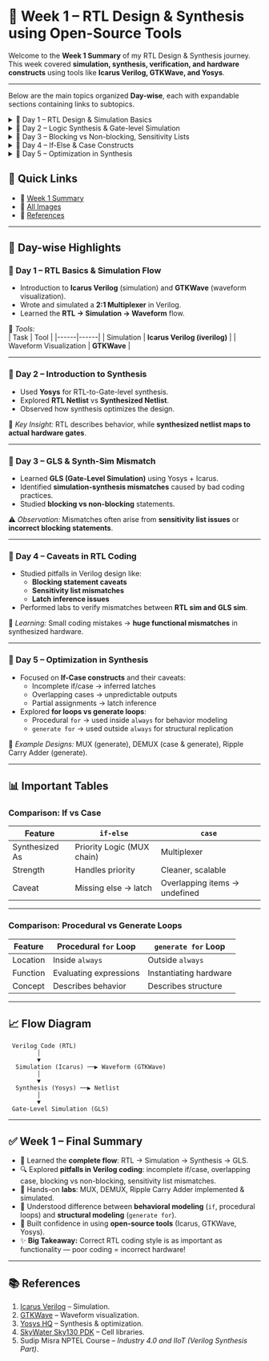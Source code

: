 # 📘 Week 1 – RTL Design & Synthesis using Open-Source Tools  

Welcome to the **Week 1 Summary** of my RTL Design & Synthesis journey.  
This week covered **simulation, synthesis, verification, and hardware constructs** using tools like **Icarus Verilog, GTKWave, and Yosys**.  

---
Below are the main topics organized **Day-wise**, each with expandable sections containing links to subtopics.  



<details>
  <summary>📘 Day 1 – RTL Design & Simulation Basics</summary>

- [🔹 Introduction to Verilog & Tools](./Day1/Intro.md)  
- [🔹 Writing & Simulating a 2:1 MUX](./Day1/mux2x1.v)  
- [🔹 GTKWave Simulation Results](./Day1/Images/mux_waveform.png)  
- [🔹 Yosys Synthesis Flow](./Day1/yosys_flow.md)  

</details>


<details>
  <summary>📘 Day 2 – Logic Synthesis & Gate-level Simulation</summary>

- [🔹 Synthesis with Yosys](./Day2/synthesis.md)  
- [🔹 Gate-level Simulation (GLS)](./Day2/gls.md)  
- [🔹 Inferred Latch Example](./Day2/inferred_latch.v)  
- [🔹 Observations & Waveforms](./Day2/Images/)  

</details>



<details>
  <summary>📘 Day 3 – Blocking vs Non-blocking, Sensitivity Lists</summary>

- [🔹 Blocking vs Non-blocking Statements](./Day3/blocking_nonblocking.v)  
- [🔹 Sensitivity List Mismatches](./Day3/sensitivity_list.v)  
- [🔹 Labs on Simulation vs Synthesis Mismatch](./Day3/labs.md)  
- [🔹 GTKWave Examples](./Day3/Images/)  

</details>



<details>
  <summary>📘 Day 4 – If-Else & Case Constructs</summary>

- [🔹 Priority Logic with If-Else](./Day4/if_else.v)  
- [🔹 Case Statement Implementation](./Day4/case_mux.v)  
- [🔹 Incomplete If & Case Issues](./Day4/incomplete_if_case.md)  
- [🔹 Lab Examples + Netlists](./Day4/Images/)  

</details>


<details>
  <summary>📘 Day 5 – Optimization in Synthesis</summary>

- [🔹 Incomplete If-Case Labs](./Day5/incomp_if.v)  
- [🔹 Overlapping Case Labs](./Day5/bad_case.v)  
- [🔹 Procedural For Loop](./Day5/mux32x1.v)  
- [🔹 Generate For Loop](./Day5/rca_generate.v)  
- [🔹 Ripple Carry Adder using Generate](./Day5/rca.v)  
- [🔹 Lab Waveforms & Netlists](./Day5/Images/)  
- [🔹 Day 5 Summary](./Day5/summary.md)  

</details>


## 📌 Quick Links  
- 🔗 [Week 1 Summary](./Week1_Summary.md)  
- 🔗 [All Images](./Images/)  
- 🔗 [References](./References.md)  

---

## 📅 Day-wise Highlights  

### 🔹 Day 1 – RTL Basics & Simulation Flow  
- Introduction to **Icarus Verilog** (simulation) and **GTKWave** (waveform visualization).  
- Wrote and simulated a **2:1 Multiplexer** in Verilog.  
- Learned the **RTL → Simulation → Waveform** flow.  

📌 *Tools:*  
| Task | Tool |
|------|------|
| Simulation | **Icarus Verilog (iverilog)** |
| Waveform Visualization | **GTKWave** |

---

### 🔹 Day 2 – Introduction to Synthesis  
- Used **Yosys** for RTL-to-Gate-level synthesis.  
- Explored **RTL Netlist** vs **Synthesized Netlist**.  
- Observed how synthesis optimizes the design.  

📌 *Key Insight:* RTL describes behavior, while **synthesized netlist maps to actual hardware gates**.

---

### 🔹 Day 3 – GLS & Synth-Sim Mismatch  
- Learned **GLS (Gate-Level Simulation)** using Yosys + Icarus.  
- Identified **simulation-synthesis mismatches** caused by bad coding practices.  
- Studied **blocking vs non-blocking** statements.  

⚠️ *Observation:* Mismatches often arise from **sensitivity list issues** or **incorrect blocking statements**.  

---

### 🔹 Day 4 – Caveats in RTL Coding  
- Studied pitfalls in Verilog design like:  
  - **Blocking statement caveats**  
  - **Sensitivity list mismatches**  
  - **Latch inference issues**  
- Performed labs to verify mismatches between **RTL sim and GLS sim**.  

📌 *Learning:* Small coding mistakes → **huge functional mismatches** in synthesized hardware.  

---

### 🔹 Day 5 – Optimization in Synthesis  
- Focused on **If-Case constructs** and their caveats:  
  - Incomplete if/case → inferred latches  
  - Overlapping cases → unpredictable outputs  
  - Partial assignments → latch inference  
- Explored **for loops vs generate loops**:  
  - Procedural `for` → used inside `always` for behavior modeling  
  - `generate for` → used outside `always` for structural replication  

📌 *Example Designs:* MUX (generate), DEMUX (case & generate), Ripple Carry Adder (generate).  

---

## 📊 Important Tables  

### Comparison: If vs Case  
| Feature | `if-else` | `case` |
|---------|-----------|---------|
| Synthesized As | Priority Logic (MUX chain) | Multiplexer |
| Strength | Handles priority | Cleaner, scalable |
| Caveat | Missing else → latch | Overlapping items → undefined |

---

### Comparison: Procedural vs Generate Loops  
| Feature | Procedural `for` Loop | `generate for` Loop |
|---------|------------------------|----------------------|
| Location | Inside `always` | Outside `always` |
| Function | Evaluating expressions | Instantiating hardware |
| Concept | Describes behavior | Describes structure |

---

## 📈 Flow Diagram  

```plaintext
 Verilog Code (RTL) 
        │
        ▼
  Simulation (Icarus) ──▶ Waveform (GTKWave)
        │
        ▼
  Synthesis (Yosys) ──▶ Netlist
        │
        ▼
 Gate-Level Simulation (GLS)
```

---
## ✅ Week 1 – Final Summary  

- 📝 Learned the **complete flow**: RTL → Simulation → Synthesis → GLS.  
- 🔍 Explored **pitfalls in Verilog coding**: incomplete if/case, overlapping case, blocking vs non-blocking, sensitivity list mismatches.  
- 🧪 Hands-on **labs**: MUX, DEMUX, Ripple Carry Adder implemented & simulated.  
- 🔀 Understood difference between **behavioral modeling** (`if`, procedural loops) and **structural modeling** (`generate for`).  
- 🚀 Built confidence in using **open-source tools** (Icarus, GTKWave, Yosys).  
- ✨ **Big Takeaway:** Correct RTL coding style is as important as functionality — poor coding = incorrect hardware!

---
## 📚 References  

1. [Icarus Verilog](http://iverilog.icarus.com/) – Simulation.  
2. [GTKWave](http://gtkwave.sourceforge.net/) – Waveform visualization.  
3. [Yosys HQ](https://yosyshq.net/yosys/) – Synthesis & optimization.  
4. [SkyWater Sky130 PDK](https://skywater-pdk.readthedocs.io/) – Cell libraries.  
5. Sudip Misra NPTEL Course – *Industry 4.0 and IIoT (Verilog Synthesis Part)*.  
